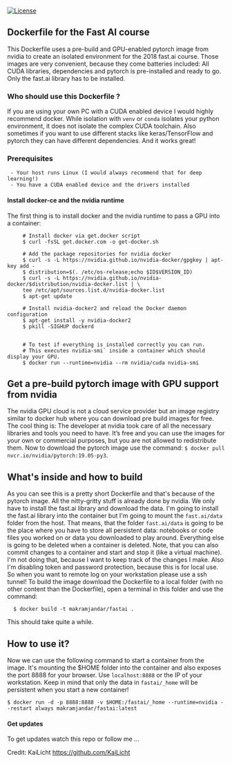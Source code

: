 [![License](https://img.shields.io/badge/license-Do%20What%20The%20Fuck%20You%20Want-red.svg)](http://badges.mit-license.org)


## Dockerfile for the Fast AI course
This Dockerfile uses a pre-build and GPU-enabled pytorch image from nvidia to create an isolated environment for the 2018 fast.ai course. Those images are very convenient, because they come batteries included: All CUDA libraries, dependencies and pytorch is pre-installed and ready to go. Only the fast.ai library has to be installed.

### Who should use this Dockerfile ?
If you are using your own PC with a CUDA enabled device I would highly recommend docker. While isolation with `venv` or `conda` isolates your python environment, it does not isolate the complex CUDA toolchain. Also sometimes if you want to use different stacks like keras/TensorFlow and pytorch they can have different dependencies. And it works great!

### Prerequisites
     - Your host runs Linux (I would always recommend that for deep learning!)
     - You have a CUDA enabled device and the drivers installed

#### Install docker-ce and the nvidia runtime
The first thing is to install docker and the nvidia runtime to pass a GPU into a container:
```shell
     # Install docker via get.docker script
     $ curl -fsSL get.docker.com -o get-docker.sh
     
     # Add the package repositories for nvidia docker
     $ curl -s -L https://nvidia.github.io/nvidia-docker/gpgkey | apt-key add -
     $ distribution=$(. /etc/os-release;echo $ID$VERSION_ID)
     $ curl -s -L https://nvidia.github.io/nvidia-docker/$distribution/nvidia-docker.list | \
     tee /etc/apt/sources.list.d/nvidia-docker.list
     $ apt-get update
     
     # Install nvidia-docker2 and reload the Docker daemon configuration
     $ apt-get install -y nvidia-docker2
     $ pkill -SIGHUP dockerd
     
     
     # To test if everything is installed correctly you can run. 
     # This executes nvidia-smi` inside a container which should display your GPU.
     $ docker run --runtime=nvidia --rm nvidia/cuda nvidia-smi
```
## Get a pre-build pytorch image with GPU support from nvidia
The nvidia GPU cloud is not a cloud service provider but an image registry similar to docker hub where you can download pre build images for free. The cool thing is: The developer at nvidia took care of all the necessary libraries and tools you need to have. It’s free and you can use the images for your own or commercial purposes, but you are not allowed to redistribute them.
Now to download the pytorch image use the command: `$ docker pull nvcr.io/nvidia/pytorch:19.05-py3`.

## What's inside and how to build
As you can see this is a pretty short Dockerfile and that's because of the pytorch image. All the nitty-gritty stuff is already done by nvidia. We only have to install the fast.ai library and download the data. I'm going to install the fast.ai library into the container but I'm going to mount the `fast.ai/data` folder from the host. That means, that the folder `fast.ai/data` is going to be the place where you have to store all persistent data: notebooks or code files you worked on or data you downloaded to play around. Everything else is going to be deleted when a container is deleted. Note, that you can also commit changes to a container and start and stop it (like a virtual machine). I'm not doing that, because I want to keep track of the changes I make. Also I'm disabling token and password protection, because this is for local use. So when you want to remote log on your workstation please use a ssh tunnel! To build the image download the Dockerfile to a local folder (with no other content than the Dockerfile), open a terminal in this folder and use the command:
```shell
  $ docker build -t makramjandar/fastai .
```
This should take quite a while.

## How to use it? 
Now we can use the following command to start a container from the image. It's mounting the $HOME folder into the container and also exposes the port 8888 for your browser. Use `localhost:8888` or the IP of your workstation. Keep in mind that only the data in `fastai/_home` will be persistent when you start a new container!
```shell
$ docker run -d -p 8888:8888 -v $HOME:/fastai/_home --runtime=nvidia --restart always makramjandar/fastai:latest
```

#### Get updates
To get updates watch this repo or follow me ...

Credit: KaiLicht https://github.com/KaiLicht
